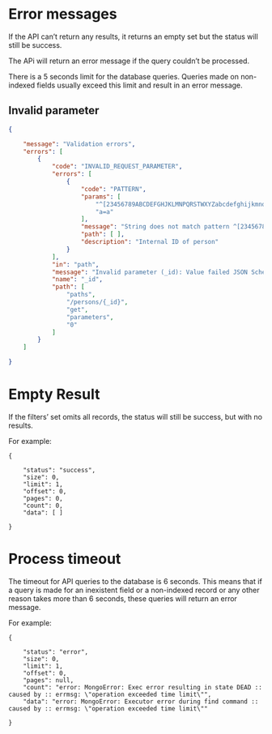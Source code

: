 # Error messages

If the API can’t return any results, it returns an empty set but the status will still be success.

The APi will return an error message if the query couldn’t be processed.

There is a 5 seconds limit for the database queries. Queries made on non-indexed fields usually exceed this limit and result in an error message.

## Invalid parameter
```json
{

    "message": "Validation errors",
    "errors": [
        {
            "code": "INVALID_REQUEST_PARAMETER",
            "errors": [
                {
                    "code": "PATTERN",
                    "params": [
                        "^[23456789ABCDEFGHJKLMNPQRSTWXYZabcdefghijkmnopqrstuvwxyz]{17}$",
                        "a=a"
                    ],
                    "message": "String does not match pattern ^[23456789ABCDEFGHJKLMNPQRSTWXYZabcdefghijkmnopqrstuvwxyz]{17}$: a=a",
                    "path": [ ],
                    "description": "Internal ID of person"
                }
            ],
            "in": "path",
            "message": "Invalid parameter (_id): Value failed JSON Schema validation",
            "name": "_id",
            "path": [
                "paths",
                "/persons/{_id}",
                "get",
                "parameters",
                "0"
            ]
        }
    ]

}
```

# Empty Result

If the filters’ set omits all records, the status will still be success, but with no results.

For example:

```
{

    "status": "success",
    "size": 0,
    "limit": 1,
    "offset": 0,
    "pages": 0,
    "count": 0,
    "data": [ ]

}
```

# Process timeout

The timeout for API queries to the database is 6 seconds. This means that if a query is made for an inexistent field or a non-indexed record or any other reason takes more than 6 seconds, these queries will return an error message.

For example:
```
{

    "status": "error",
    "size": 0,
    "limit": 1,
    "offset": 0,
    "pages": null,
    "count": "error: MongoError: Exec error resulting in state DEAD :: caused by :: errmsg: \"operation exceeded time limit\"",
    "data": "error: MongoError: Executor error during find command :: caused by :: errmsg: \"operation exceeded time limit\""

}
```
